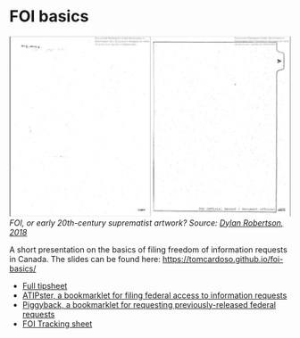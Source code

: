 # FOI basics

![FOI response, or work of art?](img/foi.jpeg)
_FOI, or early 20th-century suprematist artwork? Source: [Dylan Robertson, 2018](https://twitter.com/withfilesfrom/status/1040271200675606528)_

A short presentation on the basics of filing freedom of information requests in Canada. The slides can be found here: https://tomcardoso.github.io/foi-basics/

- [Full tipsheet](https://docs.google.com/document/d/1gD_mcXhp_uonu5g88oFcGm-ZibmPW2CF9zL64BRJQmw/)
- [ATIPster, a bookmarklet for filing federal access to information requests](https://tomcardoso.github.io/atipster/)
- [Piggyback, a bookmarklet for requesting previously-released federal requests](https://tomcardoso.github.io/piggyback/)
- [FOI Tracking sheet](https://docs.google.com/spreadsheets/d/1dKy_NL2X_u6IQhBPAy7ZFvvqYcvi5m3G4u8bB3P-hpc/)
